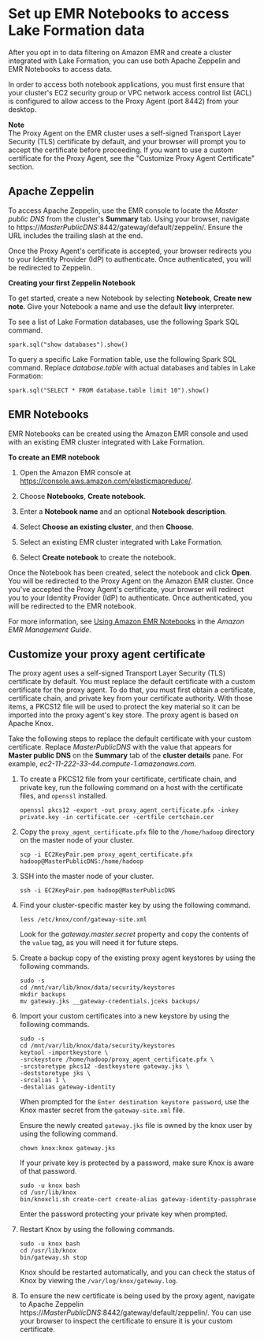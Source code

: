 # Set up EMR Notebooks to access Lake Formation data<a name="emr-lf-notebook"></a>

After you opt in to data filtering on Amazon EMR and create a cluster integrated with Lake Formation, you can use both Apache Zeppelin and EMR Notebooks to access data\. 

In order to access both notebook applications, you must first ensure that your cluster's EC2 security group or VPC network access control list \(ACL\) is configured to allow access to the Proxy Agent \(port 8442\) from your desktop\.

**Note**  
The Proxy Agent on the EMR cluster uses a self\-signed Transport Layer Security \(TLS\) certificate by default, and your browser will prompt you to accept the certificate before proceeding\. If you want to use a custom certificate for the Proxy Agent, see the "Customize Proxy Agent Certificate" section\.

## Apache Zeppelin<a name="emr-lf-notebook-zeppelin"></a>

To access Apache Zeppelin, use the EMR console to locate the *Master public DNS* from the cluster's **Summary** tab\. Using your browser, navigate to https://*MasterPublicDNS*:8442/gateway/default/zeppelin/\. Ensure the URL includes the trailing slash at the end\. 

Once the Proxy Agent's certificate is accepted, your browser redirects you to your Identity Provider \(IdP\) to authenticate\. Once authenticated, you will be redirected to Zeppelin\. 

**Creating your first Zeppelin Notebook**

To get started, create a new Notebook by selecting **Notebook**, **Create new note**\. Give your Notebook a name and use the default **livy** interpreter\.

To see a list of Lake Formation databases, use the following Spark SQL command\.

```
spark.sql("show databases").show()
```

To query a specific Lake Formation table, use the following Spark SQL command\. Replace *database\.table* with actual databases and tables in Lake Formation:

```
spark.sql("SELECT * FROM database.table limit 10").show()
```

## EMR Notebooks<a name="emr-lf-notebook-emr"></a>

EMR Notebooks can be created using the Amazon EMR console and used with an existing EMR cluster integrated with Lake Formation\.

**To create an EMR notebook**

1. Open the Amazon EMR console at [https://console\.aws\.amazon\.com/elasticmapreduce/](https://console.aws.amazon.com/elasticmapreduce)\.

1. Choose **Notebooks**, **Create notebook**\.

1. Enter a **Notebook name** and an optional **Notebook description**\.

1. Select **Choose an existing cluster**, and then **Choose**\.

1. Select an existing EMR cluster integrated with Lake Formation\.

1. Select **Create notebook** to create the notebook\.

Once the Notebook has been created, select the notebook and click **Open**\. You will be redirected to the Proxy Agent on the Amazon EMR cluster\. Once you've accepted the Proxy Agent's certificate, your browser will redirect you to your Identity Provider \(IdP\) to authenticate\. Once authenticated, you will be redirected to the EMR notebook\.

For more information, see [Using Amazon EMR Notebooks](https://docs.aws.amazon.com/emr/latest/ManagementGuide/emr-managed-notebooks.html) in the *Amazon EMR Management Guide*\.

## Customize your proxy agent certificate<a name="emr-lf-TLS"></a>

The proxy agent uses a self\-signed Transport Layer Security \(TLS\) certificate by default\. You must replace the default certificate with a custom certificate for the proxy agent\. To do that, you must first obtain a certificate, certificate chain, and private key from your certificate authority\. With those items, a PKCS12 file will be used to protect the key material so it can be imported into the proxy agent's key store\. The proxy agent is based on Apache Knox\. 

Take the following steps to replace the default certificate with your custom certificate\. Replace *MasterPublicDNS* with the value that appears for **Master public DNS** on the **Summary** tab of the **cluster details** pane\. For example, *ec2\-11\-222\-33\-44\.compute\-1\.amazonaws\.com*\.

1. To create a PKCS12 file from your certificate, certificate chain, and private key, run the following command on a host with the certificate files, and `openssl` installed\.

   ```
   openssl pkcs12 -export -out proxy_agent_certificate.pfx -inkey private.key -in certificate.cer -certfile certchain.cer
   ```

1. Copy the `proxy_agent_certificate.pfx` file to the `/home/hadoop` directory on the master node of your cluster\.

   ```
   scp -i EC2KeyPair.pem proxy_agent_certificate.pfx hadoop@MasterPublicDNS:/home/hadoop
   ```

1. SSH into the master node of your cluster\.

   ```
   ssh -i EC2KeyPair.pem hadoop@MasterPublicDNS
   ```

1. Find your cluster\-specific master key by using the following command\.

   ```
   less /etc/knox/conf/gateway-site.xml
   ```

   Look for the *gateway\.master\.secret* property and copy the contents of the `value` tag, as you will need it for future steps\.

1. Create a backup copy of the existing proxy agent keystores by using the following commands\.

   ```
   sudo -s
   cd /mnt/var/lib/knox/data/security/keystores
   mkdir backups
   mv gateway.jks __gateway-credentials.jceks backups/
   ```

1. Import your custom certificates into a new keystore by using the following commands\.

   ```
   sudo -s
   cd /mnt/var/lib/knox/data/security/keystores
   keytool -importkeystore \
   -srckeystore /home/hadoop/proxy_agent_certificate.pfx \
   -srcstoretype pkcs12 -destkeystore gateway.jks \
   -deststoretype jks \
   -srcalias 1 \
   -destalias gateway-identity
   ```

   When prompted for the `Enter destination keystore password`, use the Knox master secret from the `gateway-site.xml` file\.

   Ensure the newly created `gateway.jks` file is owned by the knox user by using the following command\.

   ```
   chown knox:knox gateway.jks
   ```

   If your private key is protected by a password, make sure Knox is aware of that password\.

   ```
   sudo -u knox bash
   cd /usr/lib/knox
   bin/knoxcli.sh create-cert create-alias gateway-identity-passphrase
   ```

   Enter the password protecting your private key when prompted\.

1. Restart Knox by using the following commands\.

   ```
   sudo -u knox bash
   cd /usr/lib/knox
   bin/gateway.sh stop
   ```

   Knox should be restarted automatically, and you can check the status of Knox by viewing the `/var/log/knox/gateway.log`\.

1. To ensure the new certificate is being used by the proxy agent, navigate to Apache Zeppelin https://*MasterPublicDNS*:8442/gateway/default/zeppelin/\. You can use your browser to inspect the certificate to ensure it is your custom certificate\.